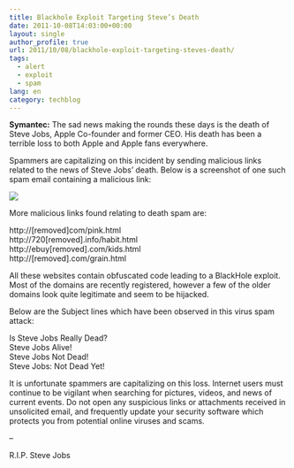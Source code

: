 ```yaml
---
title: Blackhole Exploit Targeting Steve’s Death
date: 2011-10-08T14:03:00+00:00
layout: single
author_profile: true
url: 2011/10/08/blackhole-exploit-targeting-steves-death/
tags:
  - alert
  - exploit
  - spam
lang: en
category: techblog
---
```

<div dir="ltr" trbidi="on">
  <b>Symantec:</b> The sad news making the rounds these days is the death of Steve Jobs, Apple Co-founder and former CEO. His death has been a terrible loss to both Apple and Apple fans everywhere.</p> 
  
  <p>
    Spammers are capitalizing on this incident by sending malicious links related to the news of Steve Jobs’ death. Below is a screenshot of one such spam email containing a malicious link:
  </p>
  
  <div>
    <a href="http://2.bp.blogspot.com/-yWFgomQQ7Gk/TpBQ7u0JwlI/AAAAAAAAEC8/q5Du8ccoT6o/s1600/jobs2.jpg" imageanchor="1"><img border="0" src="http://2.bp.blogspot.com/-yWFgomQQ7Gk/TpBQ7u0JwlI/AAAAAAAAEC8/q5Du8ccoT6o/s1600/jobs2.jpg" /></a>
  </div>
  
  <p>
    More malicious links found relating to death spam are:
  </p>
  
  <p>
    http://[removed]com/pink.html<br />http://720[removed].info/habit.html<br />http://ebuy[removed].com/kids.html<br />http://[removed].com/grain.html
  </p>
  
  <p>
    All these websites contain obfuscated code leading to a BlackHole exploit. Most of the domains are recently registered, however a few of the older domains look quite legitimate and seem to be hijacked.
  </p>
  
  <p>
    Below are the Subject lines which have been observed in this virus spam attack:
  </p>
  
  <p>
    Is Steve Jobs Really Dead?<br />Steve Jobs Alive!<br />Steve Jobs Not Dead!<br />Steve Jobs: Not Dead Yet!
  </p>
  
  <p>
    It is unfortunate spammers are capitalizing on this loss. Internet users must continue to be vigilant when searching for pictures, videos, and news of current events. Do not open any suspicious links or attachments received in unsolicited email, and frequently update your security software which protects you from potential online viruses and scams.
  </p>
  
  <p>
    &#8211;
  </p>
  
  <p>
    R.I.P. Steve Jobs
  </p>
</div>